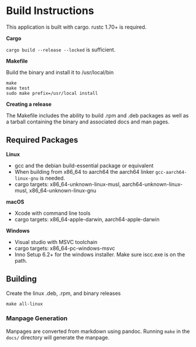 # Build Instructions

This application is built with cargo. rustc 1.70+ is required.

**Cargo**

`cargo build --release --locked` is sufficient.

**Makefile**

Build the binary and install it to /usr/local/bin
```
make
make test
sudo make prefix=/usr/local install
```

**Creating a release**

The Makefile includes the ability to build .rpm and .deb packages as well as
a tarball containing the binary and associated docs and man pages.

## Required Packages

**Linux**

- gcc and the debian build-essential package or equivalent
- When building from x86_64 to aarch64 the aarch64 linker
  `gcc-aarch64-linux-gnu` is needed.
- cargo targets: x86_64-unknown-linux-musl, aarch64-unknown-linux-musl,
  x86_64-unknown-linux-gnu

**macOS**

- Xcode with command line tools
- cargo targets: x86_64-apple-darwin, aarch64-apple-darwin

**Windows**

- Visual studio with MSVC toolchain
- cargo targets: x86_64-pc-windows-msvc
- Inno Setup 6.2+ for the windows installer. Make sure iscc.exe is on
  the path.

## Building

Create the linux .deb, .rpm, and binary releases
```
make all-linux
```

### Manpage Generation
Manpages are converted from markdown using pandoc. Running `make` in the
`docs/` directory will generate the manpage.
